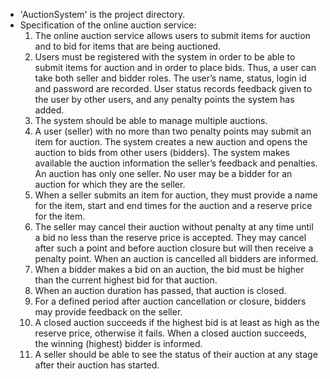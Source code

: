 - 'AuctionSystem' is the project directory.
- Specification of the online auction service:
  1. The online auction service allows users to submit items for auction and to bid for items that are being auctioned.
  2. Users must be registered with the system in order to be able to submit items for auction and in order to place bids. Thus, a user can take both seller and bidder roles. The user’s name, status, login id and password are recorded. User status records feedback given to the user by other users, and any penalty points the system has added.
  3. The system should be able to manage multiple auctions.
  4. A user (seller) with no more than two penalty points may submit an item for auction. The system creates a new auction and opens the auction to bids from other users (bidders). The system makes available the auction information the seller’s feedback and penalties. An auction has only one seller. No user may be a bidder for an auction for which they are the seller.
  5. When a seller submits an item for auction, they must provide a name for the item, start and end times for the auction and a reserve price for the item.
  6. The seller may cancel their auction without penalty at any time until a bid no less than the reserve price is accepted. They may cancel after such a point and before auction closure but will then receive a penalty point. When an auction is cancelled all bidders are informed.
  7. When a bidder makes a bid on an auction, the bid must be higher than the current highest bid for that auction.
  8. When an auction duration has passed, that auction is closed.
  9. For a defined period after auction cancellation or closure, bidders may provide feedback on the seller.
  10. A closed auction succeeds if the highest bid is at least as high as the reserve price, otherwise it fails. When a closed auction succeeds, the winning (highest) bidder is informed.
  11. A seller should be able to see the status of their auction at any stage after their auction has started.





